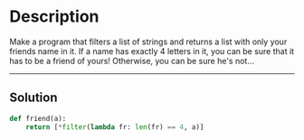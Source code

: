 # Description

Make a program that filters a list of strings and returns a list with only your friends name in it.
If a name has exactly 4 letters in it, you can be sure that it has to be a friend of yours! Otherwise, you can be sure he's not...

---

## Solution

```py
def friend(a):
    return [*filter(lambda fr: len(fr) == 4, a)]
```
